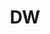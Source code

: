 ---
layout : default
title : DW
nav_order : 1
has_children : true
permalink : /docs/DE/DW
parent : 데이터 엔지니어
---